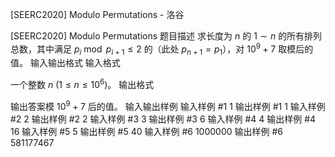 



[SEERC2020] Modulo Permutations - 洛谷














[SEERC2020] Modulo Permutations
题目描述
求长度为 $n$ 的 $1 \sim n$ 的所有排列总数，其中满足 $p_i \bmod p_{i+1} \leq 2$ 的（此处 $p_{n+1} = p_1$），对 $10^9 + 7$ 取模后的值。
输入输出格式
输入格式

一个整数 $n\ (1 \leq n \leq 10^6)$。
输出格式

输出答案模 $10^9+7$ 后的值。
输入输出样例
输入样例 #1
1
输出样例 #1
1
输入样例 #2
2
输出样例 #2
2
输入样例 #3
3
输出样例 #3
6
输入样例 #4
4
输出样例 #4
16
输入样例 #5
5
输出样例 #5
40
输入样例 #6
1000000
输出样例 #6
581177467






